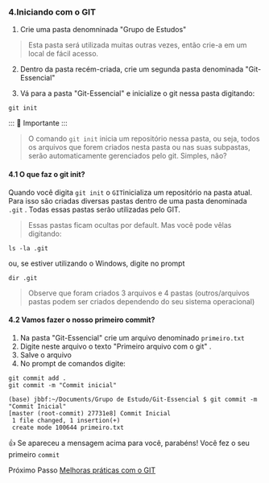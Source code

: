 ### 4.Iniciando com o GIT

1. Crie uma pasta denomninada "Grupo de Estudos"

> Esta pasta será utilizada muitas outras vezes, então crie-a em um local de fácil acesso.

2. Dentro da pasta recém-criada, crie um segunda pasta denominada "Git-Essencial"

3. Vá para a pasta "Git-Essencial" e inicialize o git nessa pasta digitando:

````
git init
````


::: :pushpin: Importante :::

>O comando `git init` inicia um repositório nessa pasta, ou seja, todos os arquivos que forem criados nesta pasta ou nas suas subpastas, serão automaticamente gerenciados pelo git. Simples, não?


#### 4.1 O que faz o git init?

Quando você digita `git init` o `GIT`inicializa um repositório na pasta atual. Para isso são criadas diversas pastas dentro de uma pasta denominada `.git` . Todas essas pastas  serão utilizadas pelo GIT.

>Essas pastas ficam ocultas por default. Mas você pode vêlas digitando:

````
ls -la .git
````

ou, se estiver utilizando o Windows, digite no prompt

````
dir .git
````
>Observe que foram criados 3 arquivos e 4 pastas (outros/arquivos pastas podem ser criados dependendo do seu sistema operacional)

#### 4.2 Vamos fazer o nosso primeiro commit?

1. Na pasta "Git-Essencial" crie um arquivo denominado `primeiro.txt`
2. Digite neste arquivo o texto "Primeiro arquivo com o git" .
3. Salve o arquivo
4. No prompt de comandos digite:

````
git commit add .
git commit -m "Commit inicial"
````

````
(base) jbbf:~/Documents/Grupo de Estudo/Git-Essencial $ git commit -m "Commit Inicial"
[master (root-commit) 27731e8] Commit Inicial
 1 file changed, 1 insertion(+)
 create mode 100644 primeiro.txt
````

:thumbsup: Se apareceu a mensagem acima para você, parabéns! Você fez o seu primeiro `commit`

 
Próximo Passo [Melhoras práticas com o GIT](../5-MelhoresPraticas/README.md)





